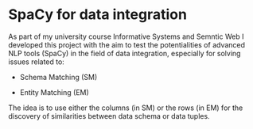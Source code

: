 # SpaCy for data integration

As part of my university course Informative Systems and Semntic Web I developed this project with the aim to test the potentialities of advanced NLP tools (SpaCy) in the field of data integration, especially for solving issues related to:

- Schema Matching (SM)
	
- Entity Matching (EM)

The idea is to use either the columns (in SM) or the rows (in EM) for the discovery of similarities between data schema or data tuples.
